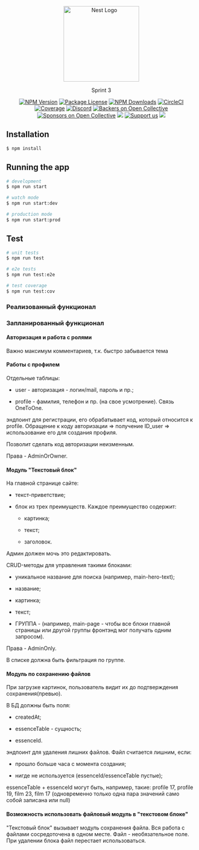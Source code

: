 <p align="center">
  <a href="http://nestjs.com/" target="blank"><img src="https://nestjs.com/img/logo-small.svg" width="200" alt="Nest Logo" /></a>
</p>

[circleci-image]: https://img.shields.io/circleci/build/github/nestjs/nest/master?token=abc123def456
[circleci-url]: https://circleci.com/gh/nestjs/nest

  <p align="center">Sprint 3</p>
    <p align="center">
<a href="https://www.npmjs.com/~nestjscore" target="_blank"><img src="https://img.shields.io/npm/v/@nestjs/core.svg" alt="NPM Version" /></a>
<a href="https://www.npmjs.com/~nestjscore" target="_blank"><img src="https://img.shields.io/npm/l/@nestjs/core.svg" alt="Package License" /></a>
<a href="https://www.npmjs.com/~nestjscore" target="_blank"><img src="https://img.shields.io/npm/dm/@nestjs/common.svg" alt="NPM Downloads" /></a>
<a href="https://circleci.com/gh/nestjs/nest" target="_blank"><img src="https://img.shields.io/circleci/build/github/nestjs/nest/master" alt="CircleCI" /></a>
<a href="https://coveralls.io/github/nestjs/nest?branch=master" target="_blank"><img src="https://coveralls.io/repos/github/nestjs/nest/badge.svg?branch=master#9" alt="Coverage" /></a>
<a href="https://discord.gg/G7Qnnhy" target="_blank"><img src="https://img.shields.io/badge/discord-online-brightgreen.svg" alt="Discord"/></a>
<a href="https://opencollective.com/nest#backer" target="_blank"><img src="https://opencollective.com/nest/backers/badge.svg" alt="Backers on Open Collective" /></a>
<a href="https://opencollective.com/nest#sponsor" target="_blank"><img src="https://opencollective.com/nest/sponsors/badge.svg" alt="Sponsors on Open Collective" /></a>
  <a href="https://paypal.me/kamilmysliwiec" target="_blank"><img src="https://img.shields.io/badge/Donate-PayPal-ff3f59.svg"/></a>
    <a href="https://opencollective.com/nest#sponsor"  target="_blank"><img src="https://img.shields.io/badge/Support%20us-Open%20Collective-41B883.svg" alt="Support us"></a>
  <a href="https://twitter.com/nestframework" target="_blank"><img src="https://img.shields.io/twitter/follow/nestframework.svg?style=social&label=Follow"></a>
</p>
  <!--[![Backers on Open Collective](https://opencollective.com/nest/backers/badge.svg)](https://opencollective.com/nest#backer)
  [![Sponsors on Open Collective](https://opencollective.com/nest/sponsors/badge.svg)](https://opencollective.com/nest#sponsor)-->

## Installation

```bash
$ npm install
```

## Running the app

```bash
# development
$ npm run start

# watch mode
$ npm run start:dev

# production mode
$ npm run start:prod
```

## Test

```bash
# unit tests
$ npm run test

# e2e tests
$ npm run test:e2e

# test coverage
$ npm run test:cov
```

### Реализованный функционал

### Запланированный функционал

#### Авторизация и работа с ролями

Важно максимум комментариев, т.к. быстро забывается тема

#### Работы с профилем

Отдельные таблицы:

- user - авторизация - логин/mail, пароль и пр.;

- profile - фамилия, телефон и пр. (на свое усмотрение). Связь OneToOne.

эндпоинт для регистрации, его обрабатывает код, который относится к profile.
Обращение к коду авторизации => получение ID_user => использование его для создания профиля.

Позволит сделать код авторизации неизменным.

Права - AdminOrOwner.

#### Модуль "Текстовый блок"

На главной странице сайте:

- текст-приветствие;

- блок из трех преимуществ. Каждое преимущество содержит:

  - картинка;

  - текст;

  - заголовок.

Админ должен мочь это редактировать.

CRUD-методы для управления такими блоками:

- уникальное название для поиска (например, main-hero-text);

- название;

- картинка;

- текст;

- ГРУППА - (например, main-page - чтобы все блоки главной страницы или другой группы фронтэнд мог получать одним запросом).

Права - AdminOnly.

В списке должна быть фильтрация по группе.

#### Модуль по сохранению файлов

При загрузке картинок, пользователь видит их до подтверждения сохранения(превью).

В БД должны быть поля:

- createdAt;

- essenceTable - сущность;

- essenceId.

эндпоинт для удаления лишних файлов. Файл считается лишним, если:

- прошло больше часа с момента создания;

- нигде не используется (essenceId/essenceTable пустые);

essenceTable + essenceId могут быть, например, такие: profile 17, profile 19, film 23, film 17 (одновременно только одна пара значений само собой записана или null)

#### Возможность использовать файловый модуль в "текстовом блоке"

"Текстовый блок" вызывает модуль сохранения файла. Вся работа с файлами сосредоточена в одном месте.
Файл - необязательное поле. При удалении блока файл перестает использоваться.
